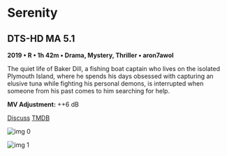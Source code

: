 # Serenity

## DTS-HD MA 5.1

**2019 • R • 1h 42m • Drama, Mystery, Thriller • aron7awol**

The quiet life of Baker Dill, a fishing boat captain who lives on the isolated Plymouth Island, where he spends his days obsessed with capturing an elusive tuna while fighting his personal demons, is interrupted when someone from his past comes to him searching for help.

**MV Adjustment:** ++6 dB

[Discuss](https://www.avsforum.com/threads/bass-eq-for-filtered-movies.2995212/post-57623048)  [TMDB](452832)

![img 0](https://i.imgur.com/y7Crl5p.jpg)

![img 1](https://i.imgur.com/06yFVZ4.png)


